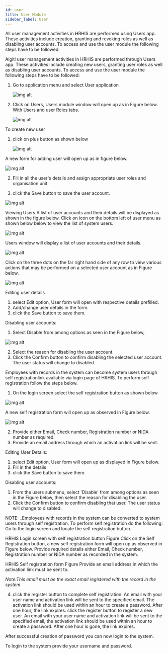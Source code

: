 ```yaml
---
id: user
title: User Module
sidebar_label: User
---
```


All user management activities in HRHIS are performed using Users app. These activities include creation, granting and revoking roles as well as disabling user accounts. To access and use the user module the following steps have to be followed:

Algitl user management activities in HRHIS are performed through Users app. These activities include creating new users, granting user roles as well as disabling user accounts. To access and use the user module the following steps have to be followed:
1.  Go to application menu and select User application

    ![img alt](/images/openuser.png)

2.  Click on Users, Users module window will open up as in Figure below. With Users and user Roles tabs.

    ![img alt](/images/UserPage.png)

 To create new user

1. click on plus button as shown below

   ![img alt](/images/CreatingUser.png)

A new form for adding user will open up as in
figure below.

![img alt](/images/NewUserForm.png)

2. Fill in all the user's details and assign appropriate user roles and organisation unit

3. click the Save button to save the user account.

 ![img alt](/images/SavingUser.png)

 Viewing Users 
  A list of user accounts and their details will be displayed as shown in the figure below.
Click on icon on the bottom left of user menu as shown below below to view the list of system users.

![img alt](/images/ViewingUsers.png)

Users window will display a list of user accounts and their details.

![img alt](/images/UserList.png)

Click on the three dots on the far right hand side of any row to view various actions that may be performed on a selected user account as in Figure below.

![img alt](/images/UserSubMenus.png)

 Editing user details
 1. select Edit option, User form will open with respective details prefilled. 
 2. Add/change user details in the form. 
 3. click the Save button to save them.
 
 Disabling user accounts:
 1. Select Disable from among options as seen in the Figure below,

 ![img alt](/images/SubMenuList.png)

 2. Select the reason for disabling the user account. 
 3. Click the Confirm button to confirm disabling the selected user account. The user status will change to disabled.

Employees with records in the system can become system users through self registrationlink available via login page of HRHIS. To perform self registration follow the steps below.

 1. On the login screen select the self registration button as shown below

 ![img alt](/images/SelfRegistrationBtn.png)

 A new self registration form will open up as observed in Figure below.

![img alt](/images/SelfRegistrationForm.png)

 2. Provide either Email, Check number, Registration number or NIDA number as required.
 3. Provide an email address through which an activation link will be sent.

 Editing User Details:
1.  select Edit option, User form will open up as displayed in Figure below.
2.  Fill in the details
3.  click the Save button to save them.

 Disabling user accounts:
1.  From the users submenu, select 'Disable' from among options as seen in the Figure below, then select the reason for disabling the user.
2.  Click the Confirm button to confirm disabling that user. The user status will change to disabled.

NOTE: _Employees with records in the system can be converted to system users through self registration. To perform self registration do the following:
Go to the login screen and locate the self registration button.

HRHIS Login screen with self registration button Figure
Click on the Self Registration button, a new self registration form will open up as observed in Figure below.
Provide required details either Email, Check number, Registration number or NIDA number as recorded in the system.

HRHIS Self registration form Figure
Provide an email address in which the activation link must be sent to.

_Note:This email must be the exact email registered with the record in the system_

4. click the register button to complete self registration. An email with your user name and  activation link will be sent to the specified email. The activation link should be used within an hour to create a password. After one hour, the link expires.
click the register button to register a new user.
An email with your user name and activation link will be sent to the specified email, the activation link should be used within an hour to create a password. After one hour is gone, the link expires.

After successful creation of password you can now login to the system.

To login to the system provide your username and password.
